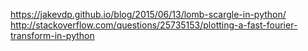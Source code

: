 https://jakevdp.github.io/blog/2015/06/13/lomb-scargle-in-python/
http://stackoverflow.com/questions/25735153/plotting-a-fast-fourier-transform-in-python
